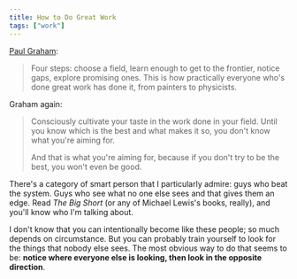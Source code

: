 ```yaml
---
title: How to Do Great Work
tags: ["work"]
---
```

[Paul Graham](https://paulgraham.com/greatwork.html#f1n):

> Four steps: choose a field, learn enough to get to the frontier, notice gaps, explore promising ones. This is how practically everyone who's done great work has done it, from painters to physicists.

Graham again:

> Consciously cultivate your taste in the work done in your field. Until you know which is the best and what makes it so, you don't know what you're aiming for.
> 
> And that is what you're aiming for, because if you don't try to be the best, you won't even be good.

There's a category of smart person that I particularly admire: guys who beat the system. Guys who see what no one else sees and that gives them an edge. Read *The Big Short* (or any of Michael Lewis's books, really), and you'll know who I'm talking about.

I don't know that you can intentionally become like these people; so much depends on circumstance. But you can probably train yourself to look for the things that nobody else sees. The most obvious way to do that seems to be: **notice where everyone else is looking, then look in the opposite direction**.
